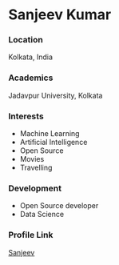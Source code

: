 # Sanjeev Kumar

### Location

Kolkata, India

### Academics

Jadavpur University, Kolkata

### Interests

- Machine Learning
- Artificial Intelligence
- Open Source
- Movies
- Travelling

### Development

- Open Source developer
- Data Science

### Profile Link

[Sanjeev](https://github.com/sanjeevbitx)
